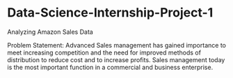 # Data-Science-Internship-Project-1
Analyzing Amazon Sales Data

 Problem Statement:
 Advanced
 Sales management has gained importance to meet increasing competition and the
 need for improved methods of distribution to reduce cost and to increase profits. Sales
 management today is the most important function in a commercial and business
 enterprise.
